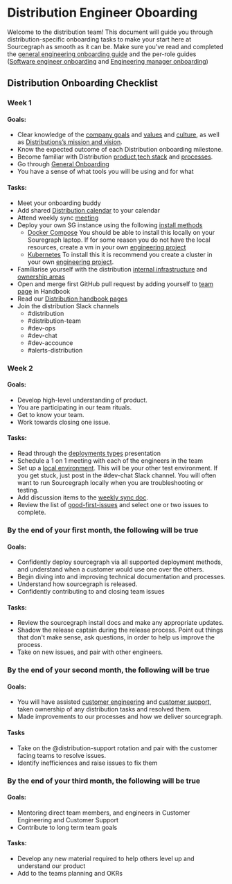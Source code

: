 # Distribution Engineer Oboarding

Welcome to the distribution team! This document will guide you through distribution-specific onboarding tasks to make your start here at Sourcegraph as smooth as it can be. Make sure you've read and completed the [general engineering onboarding guide](https://about.sourcegraph.com/handbook/engineering/onboarding) and the per-role guides ([Software engineer onboarding](https://about.sourcegraph.com/handbook/engineering/onboarding/software-engineer-onboarding) and [Engineering manager onboarding](https://about.sourcegraph.com/handbook/engineering/onboarding/engineering-manager-onboarding))


## Distribution Onboarding Checklist

### Week 1

#### Goals:
- Clear knowledge of the [company goals](https://about.sourcegraph.com/company/goals) and [values](https://about.sourcegraph.com/company/values) and [culture](https://about.sourcegraph.com/handbook/communication/code_of_conduct),  as well as [Distributions’s mission and vision](https://about.sourcegraph.com/handbook/engineering/distribution).
- Know the expected outcome of each Distribution onboarding milestone.
- Become familiar with Distribution [product](product.md),[tech stack](tech_stack.md) and [processes](recurring_processes.md).
- Go through [General Onboarding](../../people-ops/onboarding/general_onboarding.md)
- You have a sense of what tools you will be using and for what


#### Tasks:
- Meet your onboarding buddy
- Add shared [Distribution calendar](https://calendar.google.com/calendar/u/0?cid=Y19qZHU3NTJ2anFpZ2NnMWVmYmYxZXIzY291Z0Bncm91cC5jYWxlbmRhci5nb29nbGUuY29t) to your calendar
- Attend weekly sync [meeting](https://calendar.google.com/event?action=TEMPLATE&tmeid=OXFyZXRsc21hdDh1MHNkNzQ2aGhqMzg3NmxfMjAyMTA1MjRUMTczMDAwWiBkYXZlQHNvdXJjZWdyYXBoLmNvbQ&tmsrc=dave%40sourcegraph.com&scp=ALL)
- Deploy your own SG instance using the following [install methods](https://docs.sourcegraph.com/admin/install)
  - [Docker Compose](https://docs.sourcegraph.com/admin/install/docker-compose) You should be able to install this locally on your Souregraph laptop. If for some reason you do not have the local resources, create a vm in your own [engineering project](../environments.md#engineering-projects)
  - [Kubernetes](https://docs.sourcegraph.com/admin/install/kubernetes) To install this it is recommend you create a cluster in your own [engineering project](../environments.md#engineering-projects).
- Familiarise yourself with the distribution [internal infrastructure](internal_infrastructure.md) and [ownership areas](ownership_areas.md)
- Open and merge first GitHub pull request by adding yourself to [team page](https://about.sourcegraph.com/company/team) in Handbook
- Read our [Distribution handbook pages](index.md)
- Join the distribution Slack channels
  - #distribution
  - #distribution-team
  - #dev-ops
  - #dev-chat
  - #dev-accounce
  - #alerts-distribution

### Week 2

#### Goals:
- Develop high-level understanding of product.
- You are participating in our team rituals.
- Get to know your team.
- Work towards closing one issue.
#### Tasks:
- Read through the [deployments types](https://docs.google.com/presentation/d/1u4mbXjubQqV-6WFbuS7Q1b_X6BVh-_GWzzFQMcrAzLw/edit#slide=id.p) presentation
- Schedule a 1 on 1 meeting with each of the engineers in the team
- Set up a [local environment](https://github.com/sourcegraph/sourcegraph/blob/main/doc/dev/getting-started/index.md). This will be your other test environment. If you get stuck, just post in the #dev-chat Slack channel. You will often want to run Sourcegraph locally when you are troubleshooting or testing.
- Add discussion items to the [weekly sync doc](https://docs.google.com/document/d/1otP6F8qfm2yNOW1hjTszkkuiYF1MGp31s5ATeA76ij4/edit?usp=sharing).
- Review the list of [good-first-issues](https://github.com/sourcegraph/sourcegraph/issues?q=is%3Aopen+is%3Aissue+label%3A%22good+first+issue%22+label%3Ateam%2Fdistribution) and select one or two issues to complete.

### By the end of your first month, the following will be true

#### Goals:
- Confidently deploy sourcegraph via all supported deployment methods, and understand when a customer would use one over the others.
- Begin diving into and improving technical documentation and processes.
- Understand how sourcegraph is released.
- Confidently contributing to and closing team issues

#### Tasks:
- Review the sourcegraph install docs and make any appropriate updates.
- Shadow the release captain during the release process. Point out things that don't make sense, ask questions, in order to help us improve the process.
- Take on new issues, and pair with other engineers.

### By the end of your second month, the following will be true

#### Goals:
- You will have assisted [customer engineering](../../ce/ce.md) and [customer support](../../support/index.md), taken ownership of any distribution tasks and resolved them.
- Made improvements to our processes and how we deliver sourcegraph.

#### Tasks
- Take on the @distribution-support rotation and pair with the customer facing teams to resolve issues.
- Identify inefficiences and raise issues to fix them

### By the end of your third month, the following will be true

#### Goals:
 - Mentoring direct team members, and engineers in Customer Engineering and Customer Support
 - Contribute to long term team goals

#### Tasks:
- Develop any new material required to help others level up and understand our product
- Add to the teams planning and OKRs
